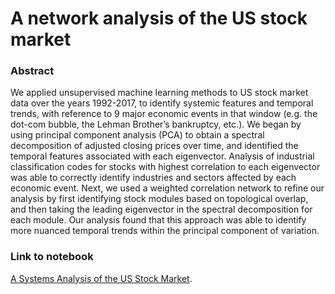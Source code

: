 
# A network analysis of the US stock market

### Abstract
We applied unsupervised machine learning methods to US stock market data over the years 1992-2017, to identify systemic features and temporal trends, with reference to 9 major economic events in that window (e.g. the dot-com bubble, the Lehman Brother’s bankruptcy, etc.). We began by using principal component analysis (PCA) to obtain a spectral decomposition of adjusted closing prices over time, and identified the temporal features associated with each eigenvector. Analysis of industrial classification codes for stocks with highest correlation to each eigenvector was able to correctly identify industries and sectors affected by each economic event. Next, we used a weighted correlation network to refine our analysis by first identifying stock modules based on topological overlap, and then taking the leading eigenvector in the spectral decomposition for each module. Our analysis found that this approach was able to identify more nuanced temporal trends within the principal component of variation.

### Link to notebook
[A Systems Analysis of the US Stock Market](https://nwisn.github.io/StockNet/notebook.html).
